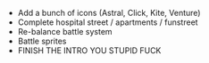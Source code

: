 - Add a bunch of icons (Astral, Click, Kite, Venture)
- Complete hospital street / apartments / funstreet
- Re-balance battle system
- Battle sprites
- FINISH THE INTRO YOU STUPID FUCK
